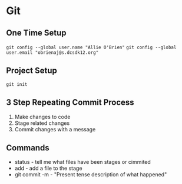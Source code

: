 # Git

## One Time Setup

`git config --global user.name "Allie O'Brien"`
`git config --global user.email "obrienaj@s.dcsdk12.org"`


## Project Setup

`git init`


## 3 Step Repeating Commit Process
1. Make changes to code
2. Stage related changes
3. Commit changes with a message


## Commands

* status - tell me what files have been stages or cimmited
* add - add a file to the stage
* git commit -m - "Present tense description of what happened"